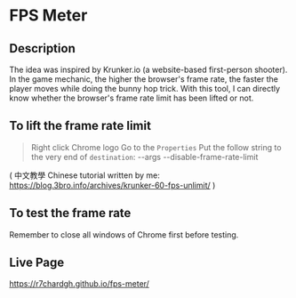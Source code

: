 #   FPS Meter

##  Description
The idea was inspired by Krunker.io (a website-based first-person shooter). In the game mechanic, the higher the browser's frame rate, the faster the player moves while doing the bunny hop trick. With this tool, I can directly know whether the browser's frame rate limit has been lifted or not.

## To lift the frame rate limit
> Right click Chrome logo
> Go to the `Properties`
> Put the follow string to the very end of `destination`: --args --disable-frame-rate-limit

( 中文教學 Chinese tutorial written by me: https://blog.3bro.info/archives/krunker-60-fps-unlimit/ )

## To test the frame rate
Remember to close all windows of Chrome first before testing.

## Live Page
https://r7chardgh.github.io/fps-meter/
